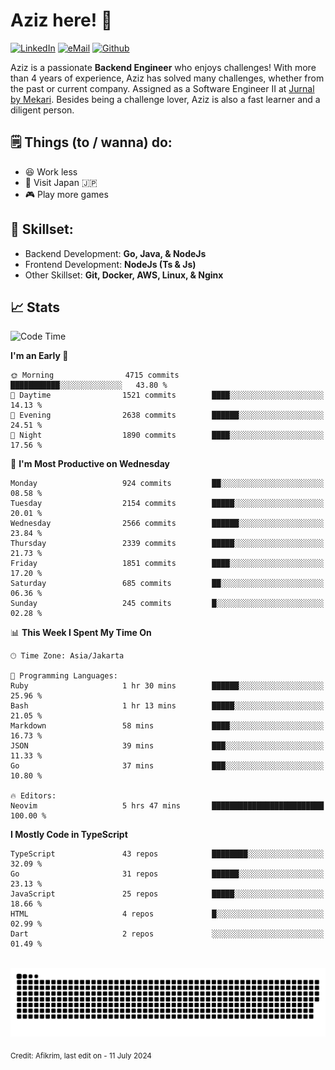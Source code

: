 # Aziz here! 👋

[![LinkedIn](https://img.shields.io/static/v1?message=afikrim&logo=linkedin&label=&color=0077B5&logoColor=white&labelColor=&style=for-the-badge)](https://www.linkedin.com/in/afikrim)
[![eMail](https://img.shields.io/static/v1?message=afikrim10@gmail.com&logo=gmail&label=&color=D14836&logoColor=white&labelColor=&style=for-the-badge)](mailto:afikrim10@gmail.com)
[![Github](https://komarev.com/ghpvc/?username=afikrim&label=Visitors&style=for-the-badge)](https://www.github.com/afikrim)

<!--Introduction-->
Aziz is a passionate **Backend Engineer** who enjoys challenges! With more than 4 years of experience, Aziz has solved many challenges, whether from the past or current company. Assigned as a Software Engineer II at [Jurnal by Mekari](https://jurnal.id). Besides being a challenge lover, Aziz is also a fast learner and a diligent person.

<!--Things TODO-->
## 🗒️ Things (to / wanna) do:

- 😆 Work less
- 🚀 Visit Japan 🇯🇵
- 🎮 Play more games

<!--Skillset-->
## 🏅 Skillset:

- Backend Development: **Go, Java, & NodeJs**
- Frontend Development: **NodeJs (Ts & Js)**
- Other Skillset: **Git, Docker, AWS, Linux, & Nginx**

## 📈 Stats  

<!--START_SECTION:waka-->
![Code Time](http://img.shields.io/badge/Code%20Time-2%2C081%20hrs%204%20mins-blue)

**I'm an Early 🐤** 

```text
🌞 Morning                4715 commits        ███████████░░░░░░░░░░░░░░   43.80 % 
🌆 Daytime                1521 commits        ████░░░░░░░░░░░░░░░░░░░░░   14.13 % 
🌃 Evening                2638 commits        ██████░░░░░░░░░░░░░░░░░░░   24.51 % 
🌙 Night                  1890 commits        ████░░░░░░░░░░░░░░░░░░░░░   17.56 % 
```
📅 **I'm Most Productive on Wednesday** 

```text
Monday                   924 commits         ██░░░░░░░░░░░░░░░░░░░░░░░   08.58 % 
Tuesday                  2154 commits        █████░░░░░░░░░░░░░░░░░░░░   20.01 % 
Wednesday                2566 commits        ██████░░░░░░░░░░░░░░░░░░░   23.84 % 
Thursday                 2339 commits        █████░░░░░░░░░░░░░░░░░░░░   21.73 % 
Friday                   1851 commits        ████░░░░░░░░░░░░░░░░░░░░░   17.20 % 
Saturday                 685 commits         ██░░░░░░░░░░░░░░░░░░░░░░░   06.36 % 
Sunday                   245 commits         █░░░░░░░░░░░░░░░░░░░░░░░░   02.28 % 
```


📊 **This Week I Spent My Time On** 

```text
🕑︎ Time Zone: Asia/Jakarta

💬 Programming Languages: 
Ruby                     1 hr 30 mins        ██████░░░░░░░░░░░░░░░░░░░   25.96 % 
Bash                     1 hr 13 mins        █████░░░░░░░░░░░░░░░░░░░░   21.05 % 
Markdown                 58 mins             ████░░░░░░░░░░░░░░░░░░░░░   16.73 % 
JSON                     39 mins             ███░░░░░░░░░░░░░░░░░░░░░░   11.33 % 
Go                       37 mins             ███░░░░░░░░░░░░░░░░░░░░░░   10.80 % 

🔥 Editors: 
Neovim                   5 hrs 47 mins       █████████████████████████   100.00 % 
```

**I Mostly Code in TypeScript** 

```text
TypeScript               43 repos            ████████░░░░░░░░░░░░░░░░░   32.09 % 
Go                       31 repos            ██████░░░░░░░░░░░░░░░░░░░   23.13 % 
JavaScript               25 repos            █████░░░░░░░░░░░░░░░░░░░░   18.66 % 
HTML                     4 repos             █░░░░░░░░░░░░░░░░░░░░░░░░   02.99 % 
Dart                     2 repos             ░░░░░░░░░░░░░░░░░░░░░░░░░   01.49 % 
```




<!--END_SECTION:waka-->


<br clear="both">

<div align="center">
  <img src="https://raw.githubusercontent.com/afikrim/afikrim/output/snake.svg" alt="Snake animation" />
</div>


<sub>Credit: Afikrim, last edit on - 11 July 2024</sub>
